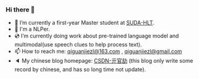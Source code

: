 ### Hi there 👋

<!--
**qiguanjie/qiguanjie** is a ✨ _special_ ✨ repository because its `README.md` (this file) appears on your GitHub profile.

Here are some ideas to get you started:

- 🔭 I’m currently working on ...
- 🌱 I’m currently learning ...
- 👯 I’m looking to collaborate on ...
- 🤔 I’m looking for help with ...
- 💬 Ask me about ...
- 📫 How to reach me: ...
- 😄 Pronouns: ...
- ⚡ Fun fact: ...
-->

- 🔭 I’m currently a first-year Master student at [SUDA-HLT](http://192.168.126.172/index.php/%E9%A6%96%E9%A1%B5). 
- 🌱 I'm a NLPer.
- 💿 I’m currently doing work about pre-trained language model and multimodal(use speech clues to help process text).
- 📫 How to reach me: qiguanjiezl@163.com , qiguanjiezl@gmail.com
- 🔈 My chinese blog homepage: [CSDN-亓官劼](https://qiguanjie.blog.csdn.net/) (this blog only write some record by chinese, and has so long time not update).
